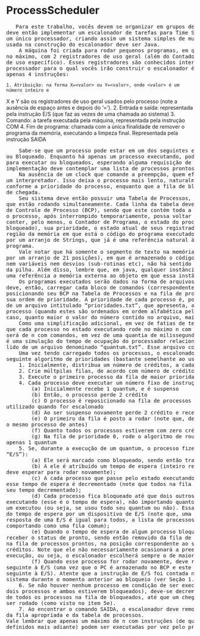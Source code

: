 # ProcessScheduler
<pre>   Para este trabalho, vocês devem se organizar em grupos de até 4 (quatro) pessoas. Cada grupo
deve então implementar um escalonador de tarefas para Time Sharing em uma máquina com
um único processador, criando assim um sistema simples de multiprogramação. A linguagem
usada na construção do escalonador deve ser Java.
    A máquina foi criada para rodar pequenos programas, em que cada processo pode contar,
no máximo, com 2 registradores de uso geral (além do Contador de Programa, como registrador
de uso especı́fico). Esses registradores são conhecidos internamente como X e Y. Além disso, o
processador para o qual vocês irão construir o escalonador é extremamente simples, possuindo
apenas 4 instruções:
</pre>
    1. Atribuição: na forma X=<valor> ou Y=<valor>, onde <valor> é um número inteiro e
X e Y são os registradores de uso geral usados pelo processo (note a ausência de espaço
antes e depois do ‘=’).
    2. Entrada e saı́da: representada pela instrução E/S (que faz as vezes de uma chamada ao
sistema)
    3. Comando: a tarefa executada pela máquina, representada pela instrução COM
    4. Fim de programa: chamada com a única finalidade de remover o programa da memória,
executando a limpeza final. Representada pela instrução SAIDA
<pre>
    Sabe-se que um processo pode estar em um dos seguintes estados: Executando, Pronto
ou Bloqueado. Enquanto há apenas um processo executando, pode haver vários prontos
para executar ou bloqueados, esperando alguma requisição de E/S se completar. Assim, sua
implementação deve contemplar uma lista de processos prontos e outra de bloqueados.
    Na ausência de um clock que comande a preempção, quem efetivamente rodará as instruções dos processos é o escalonador, que lê a instrução e a executa, funcionando como
um interpretador. Isso deixa o processo mais lento, naturalmente, mas garante o compartilhamento de tempo. Dentro do escalonador, a fila de processos prontos deve ser ordenada
conforme a prioridade do processo, enquanto que a fila de bloqueados é ordenada por ordem
de chegada.
    Seu sistema deve então possuir uma Tabela de Processos, representando todos os programas
que estão rodando simultaneamente. Cada linha da tabela deve conter uma referência ao Bloco
de Controle de Processo (BCP), sendo que este contém toda a informação necessária para que
o processo, após interrompido temporariamente, possa voltar a rodar. Ou seja, o BCP deve
conter, pelo menos, o Contador de Programa, o estado do processo (executando, pronto ou
bloqueado), sua prioridade, o estado atual de seus registradores de uso geral, uma referência à
região da memória em que está o código do programa executado (representado, por exemplo,
por um arranjo de Strings, que já é uma referência natural à memória em Java) e o nome do
programa.
    Vale notar que há somente o segmento de texto na memória (representado, por exemplo,
por um arranjo de 21 posições), em que é armazenado o código do programa. Por não conter
nem variáveis nem desvios (sub-rotinas etc), não há sentido em ter um segmento de dados e
da pilha. Além disso, lembre que, em java, qualquer instância a um objeto ou arranjo já é
uma referência a memória externa ao objeto em que essa instância está declarada.    
    Os programas executados serão dados na forma de arquivos-texto (ver 1.1). O escalonador
deve, então, carregar cada bloco de comandos (correspondente a um arquivo) na memória,
posicionando seu BCP na Tabela de Processos e na fila de processos prontos, seguindo sempre
sua ordem de prioridade. A prioridade de cada processo é, por sua vez, carregada a partir
de um arquivo intitulado “prioridades.txt”, que apresenta, a cada linha, a prioridade de cada
processo (quando estes são ordenados em ordem alfabética pelo nome de seus arquivos). Nesse
caso, quanto maior o valor do número contido no arquivo, maior a prioridade do processo.
    Como uma simplificação adicional, em vez de fatias de tempo, o escalonador irá permitir
que cada processo no estado executando rode no máximo n com comandos (ou seja, o quantum
será de n com comandos, em vez de uma quantia de milissegundos). Esse número de comandos
é uma simulação do tempo de ocupação do processador relacionado ao time-sharing, e deve ser
lido de um arquivo denominado “quantum.txt”. Esse arquivo conterá tão somente um inteiro.
    Uma vez tendo carregado todos os processos, o escalonador começa a rodá-los, usando o
seguinte algoritmo de prioridades (bastante semelhante ao usado no Linux):
    1. Inicialmente, distribua um número de créditos, a cada processo, igual à sua prioridade;
    2. Crie múltpilas filas, de acordo com número de créditos (do maior para o menor)
    3. Execute o primeiro processo da fila de maior prioridade
    4. Cada processo deve executar um número fixo de instruções (seu quantum):
        (a) Inicialmente recebe 1 quantum, e é suspenso
        (b) Então, o processo perde 2 crédito
        (c) O processo é reposicionado na fila de processos prontos e recebe 2 quantas para ser
utilizado quando for escalonado
        (d) Ao ser suspenso novamente perde 2 crédito e recebe 1 quantum a mais.
        (e) O primeiro da fila é posto a rodar (note que, dependendo da prioridade, pode ser
o mesmo processo de antes)
        (f) Quanto todos os processos estiverem com zero crédito, então os créditos são redistribuı́dos, conforme sua prioridade, voltando assim ao passo 1;
        (g) Na fila de prioridade 0, rode o algoritmo de roundo robin, considerando todos com
apenas 1 quantum
    5. Se, durante a execução de um quantum, o processo fizer uma entrada ou saı́da (instrução
“E/S”):
        (a) Ele será marcado como bloqueado, sendo então transferido para a lista de bloqueados, perde 2 crédito e recebe 1 quantum a mais;
        (b) A ele é atribuı́do um tempo de espera (inteiro representando quantos quanta ele
deve esperar para rodar novamente);
        (c) A cada processo que passe pelo estado executando (ou seja, ao sair desse estado),
esse tempo de espera é decrementado (note que todos na fila de bloqueados têm
seu tempo decrementado);
        (d) Cada processo fica bloqueado até que dois outros processos passem pelo estado
executando (esse é o tempo de espera), não importando quantos comandos cada
um executou (ou seja, se usou todo seu quantum ou não). Essa é uma simulação
do tempo de espera por um dispositivo de E/S (note que, uma vez que o tempo de
resposta de uma E/S é igual para todos, a lista de processos bloqueados acaba se
comportando como uma fila comum);
        (e) Quando o tempo de espera de algum processo bloqueado chegar a zero, este deve
receber o status de pronto, sendo então removido da fila de bloqueados e inserido
na fila de processos prontos, na posição correspondente ao seu número atual de
créditos. Note que ele não necessariamente ocasionará a preempção do processo em
execução, ou seja, o escalonador escolherá sempre o de maior número de créditos;
        (f) Quando esse processo for rodar novamente, deve reiniciar a partir da instrução
seguinte à E/S (uma vez que o PC é armazenado no BCP e este contém a instrução
seguinte à E/S). Atente que a instrução de E/S foi contada nas estatı́sticas do
sistema durante o momento anterior ao bloqueio (ver Seção 1.2).
    6. Se não houver nenhum processo em condição de ser executado (ex: existirem apenas
dois processos e ambos estiverem bloqueados), deve-se decrementar os tempos de espera
de todos os processos na fila de bloqueados, até que um chegue a zero, podendo então
ser rodado (como visto no item 5e).
    7. Ao encontrar o comando SAIDA, o escalonador deve remover o processo em execução
da fila apropriada e da tabela de processos.
Vale lembrar que apenas um máximo de n com instruções (de qualquer um dos 4 tipos
definidos mais adiante) podem ser executadas por vez pelo processador quando o processo
</pre>
